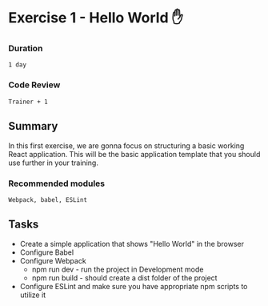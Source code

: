 # Exercise 1 - Hello World :hand:

### Duration
`1 day`

### Code Review
`Trainer + 1`

## Summary
In this first exercise, we are gonna focus on structuring a basic working React application.
This will be the basic application template that you should use further in your training.

### Recommended modules
`Webpack, babel, ESLint`

## Tasks
* Create a simple application that shows "Hello World" in the browser
* Configure Babel
* Configure Webpack
    * npm run dev - run the project in Development mode
    * npm run build - should create a dist folder of the project
* Configure ESLint and make sure you have appropriate npm scripts to utilize it



